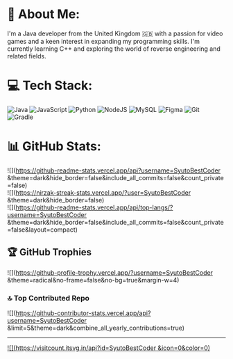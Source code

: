 # 💫 About Me:
I'm a Java developer from the United Kingdom 🇬🇧 with a passion for video games and a keen interest in expanding my programming skills. I'm currently learning C++ and exploring the world of reverse engineering and related fields.


# 💻 Tech Stack:
![Java](https://img.shields.io/badge/java-%23ED8B00.svg?style=flat&logo=openjdk&logoColor=white) ![JavaScript](https://img.shields.io/badge/javascript-%23323330.svg?style=flat&logo=javascript&logoColor=%23F7DF1E) ![Python](https://img.shields.io/badge/python-3670A0?style=flat&logo=python&logoColor=ffdd54) ![NodeJS](https://img.shields.io/badge/node.js-6DA55F?style=flat&logo=node.js&logoColor=white) ![MySQL](https://img.shields.io/badge/mysql-4479A1.svg?style=flat&logo=mysql&logoColor=white) ![Figma](https://img.shields.io/badge/figma-%23F24E1E.svg?style=flat&logo=figma&logoColor=white) ![Git](https://img.shields.io/badge/git-%23F05033.svg?style=flat&logo=git&logoColor=white) ![Gradle](https://img.shields.io/badge/Gradle-02303A.svg?style=flat&logo=Gradle&logoColor=white)
# 📊 GitHub Stats:
![](https://github-readme-stats.vercel.app/api?username=SyutoBestCoder &theme=dark&hide_border=false&include_all_commits=false&count_private=false)<br/>
![](https://nirzak-streak-stats.vercel.app/?user=SyutoBestCoder &theme=dark&hide_border=false)<br/>
![](https://github-readme-stats.vercel.app/api/top-langs/?username=SyutoBestCoder &theme=dark&hide_border=false&include_all_commits=false&count_private=false&layout=compact)

## 🏆 GitHub Trophies
![](https://github-profile-trophy.vercel.app/?username=SyutoBestCoder &theme=radical&no-frame=false&no-bg=true&margin-w=4)

### 🔝 Top Contributed Repo
![](https://github-contributor-stats.vercel.app/api?username=SyutoBestCoder &limit=5&theme=dark&combine_all_yearly_contributions=true)

---
[![](https://visitcount.itsvg.in/api?id=SyutoBestCoder &icon=0&color=0)](https://visitcount.itsvg.in)

<!-- Proudly created with GPRM ( https://gprm.itsvg.in ) -->
